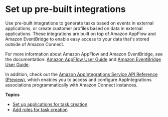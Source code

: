 # Set up pre\-built integrations<a name="crm"></a>

Use pre\-built integrations to generate tasks based on events in external applications, or create customer profiles based on data in external applications\. These integrations are built on top of Amazon AppFlow and Amazon EventBridge to enable easy access to your data that's stored outside of Amazon Connect\.

For more information about Amazon AppFlow and Amazon EventBridge, see the documentation: [Amazon AppFlow User Guide](https://docs.aws.amazon.com/appflow/latest/userguide/what-is-appflow.html) and [Amazon EventBridge User Guide](https://docs.aws.amazon.com/eventbridge/latest/userguide/)\.

In addition, check out the [Amazon AppIntegrations Service API Reference \(Preview\)](https://docs.aws.amazon.com/appintegrations/latest/APIReference/Welcome.html), which enables you to access and configure AppIntegrations associations programmatically with Amazon Connect instances\.

**Topics**
+ [Set up applications for task creation](integrate-external-apps-tasks.md)
+ [Add rules for task creation](add-rules-task-creation.md)